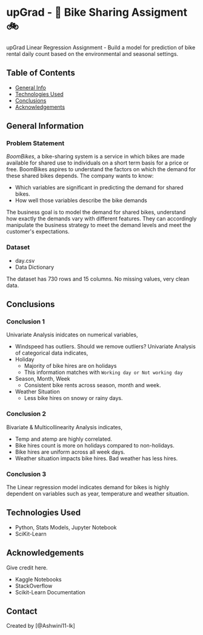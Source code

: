 # upGrad - :rocket: Bike Sharing Assigment :bike:

upGrad Linear Regression Assignment - Build a model for prediction of bike rental daily count based on the environmental and seasonal settings. 

## Table of Contents
* [General Info](#general-information)
* [Technologies Used](#technologies-used)
* [Conclusions](#conclusions)
* [Acknowledgements](#acknowledgements)

## General Information

### Problem Statement
_*BoomBikes*_, a bike-sharing system is a service in which bikes are made available for shared use to individuals on a short term basis for a price or free. BoomBikes aspires to understand the factors on which the demand for these shared bikes depends. The company wants to know:
- Which variables are significant in predicting the demand for shared bikes.
- How well those variables describe the bike demands

The business goal is to model the demand for shared bikes, understand how exactly the demands vary with different features. They can accordingly manipulate the business strategy to meet the demand levels and meet the customer's expectations.

### Dataset

- day.csv
- Data Dictionary

The dataset has 730 rows and 15 columns. No missing values, very clean data.

## Conclusions

### Conclusion 1
Univariate Analysis inidcates on numerical variables,
- Windspeed has outliers. Should we remove outliers?
Univariate Analysis of categorical data indicates,
- Holiday
  - Majority of bike hires are on holidays
  - This information matches with `Working day or Not working day`
- Season, Month, Week
  - Consistent bike rents across season, month and week.
- Weather Situation
   - Less bike hires on snowy or rainy days.
 
### Conclusion 2

Bivariate & Multicollinearity Analysis indicates,
- Temp and atemp are highly correlated.
- Bike hires count is more on holidays compared to non-holidays.
- Bike hires are uniform across all week days.
- Weather situation impacts bike hires. Bad weather has less hires.

### Conclusion 3

The Linear regression model indicates demand for bikes is highly dependent on variables such as year, temperature and weather situation.

## Technologies Used
- Python, Stats Models, Jupyter Notebook
- SciKit-Learn

## Acknowledgements
Give credit here.
- Kaggle Notebooks
- StackOverflow
- Scikit-Learn Documentation

## Contact
Created by [@Ashwini11-lk] 
